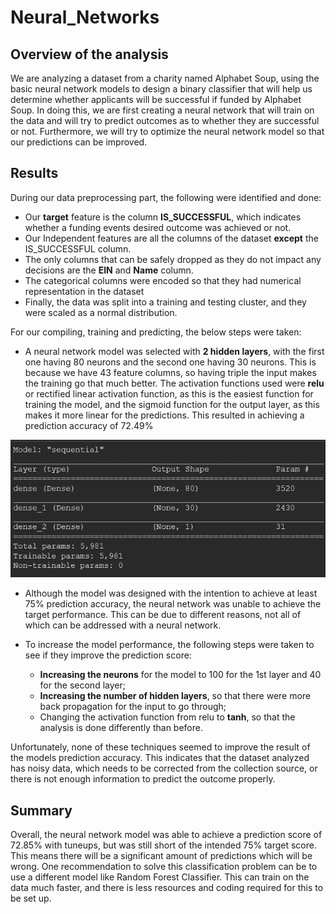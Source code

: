# Neural_Networks

## Overview of the analysis

We are analyzing a dataset from a charity named Alphabet Soup, using the basic neural network models to design a binary classifier that will help us determine whether applicants will be successful if funded by Alphabet Soup. In doing this, we are first creating a neural network that will train on the data and will try to predict outcomes as to whether they are successful or not. Furthermore, we will try to optimize the neural network model so that our predictions can be improved.

## Results

During our data preprocessing part, the following were identified and done:

- Our <b>target</b> feature is the column <b>IS_SUCCESSFUL</b>, which indicates whether a funding events desired outcome was achieved or not.
- Our Independent features are all the columns of the dataset <b>except</b> the IS_SUCCESSFUL column.
- The only columns that can be safely dropped as they do not impact any decisions are the <b>EIN</b> and <b>Name</b> column.
- The categorical columns were encoded so that they had numerical representation in the dataset
- Finally, the data was split into a training and testing cluster, and they were scaled as a normal distribution.

For our compiling, training and predicting, the below steps were taken:

- A neural network model was selected with <b>2 hidden layers</b>, with the first one having 80 neurons and the second one having 30 neurons. This is because we have 43 feature columns, so having triple the input makes the training go that much better. The activation functions used were <b>relu</b> or rectified linear activation function, as this is the easiest function for training the model, and the sigmoid function for the output layer, as this makes it more linear for the predictions. This resulted in achieving a prediction accuracy of 72.49% 

<img src='./resources/NN_model_summary.png'></img>

- Although the model was designed with the intention to achieve at least 75% prediction accuracy, the neural network was unable to achieve the target performance. This can be due to different reasons, not all of which can be addressed with a neural network.

- To increase the model performance, the following steps were taken to see if they improve the prediction score:
    - <b>Increasing the neurons</b> for the model to 100 for the 1st layer and 40 for the second layer;
    - <b>Increasing the number of hidden layers</b>, so that there were more back propagation for the input to go through;
    - Changing the activation function from relu to <b>tanh</b>, so that the analysis is done differently than before.

Unfortunately, none of these techniques seemed to improve the result of the models prediction accuracy. This indicates that the dataset analyzed has noisy data, which needs to be corrected from the collection source, or there is not enough information to predict the outcome properly.

## Summary

Overall, the neural network model was able to achieve a prediction score of 72.85% with tuneups, but was still short of the intended 75% target score. This means there will be a significant amount of predictions which will be wrong. One recommendation to solve this classification problem can be to use a different model like Random Forest Classifier. This can train on the data much faster, and there is less resources and coding required for this to be set up.